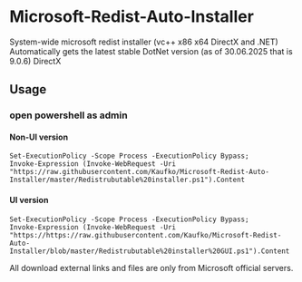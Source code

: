 # Microsoft-Redist-Auto-Installer
System-wide microsoft redist installer (vc++ x86 x64 DirectX and .NET)
Automatically gets the latest stable DotNet version (as of 30.06.2025 that is 9.0.6)
DirectX 
## Usage
### open powershell as admin
#### Non-UI version
```
Set-ExecutionPolicy -Scope Process -ExecutionPolicy Bypass; 
Invoke-Expression (Invoke-WebRequest -Uri "https://raw.githubusercontent.com/Kaufko/Microsoft-Redist-Auto-Installer/master/Redistrubutable%20installer.ps1").Content
```
####  UI version
```
Set-ExecutionPolicy -Scope Process -ExecutionPolicy Bypass;
Invoke-Expression (Invoke-WebRequest -Uri "https://https://raw.githubusercontent.com/Kaufko/Microsoft-Redist-Auto-Installer/blob/master/Redistrubutable%20installer%20GUI.ps1").Content
```
All download external links and files are only from Microsoft official servers.
